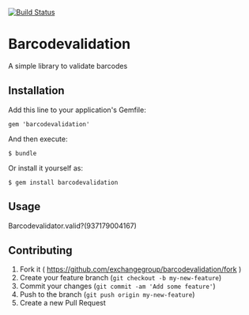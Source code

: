 [![Build Status](https://travis-ci.org/exchangegroup/barcodevalidation.svg?branch=master)](https://travis-ci.org/exchangegroup/barcodevalidation)

# Barcodevalidation

A simple library to validate barcodes

## Installation

Add this line to your application's Gemfile:

    gem 'barcodevalidation'

And then execute:

    $ bundle

Or install it yourself as:

    $ gem install barcodevalidation

## Usage

Barcodevalidator.valid?(937179004167)

## Contributing

1. Fork it ( https://github.com/exchangegroup/barcodevalidation/fork )
2. Create your feature branch (`git checkout -b my-new-feature`)
3. Commit your changes (`git commit -am 'Add some feature'`)
4. Push to the branch (`git push origin my-new-feature`)
5. Create a new Pull Request
